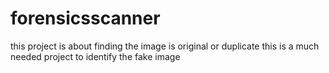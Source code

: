 # forensicsscanner
this project is about finding the image is original or duplicate
this is a much needed project to identify the fake image
